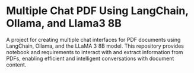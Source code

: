 # Multiple Chat PDF Using LangChain, Ollama, and Llama3 8B
A project for creating multiple chat interfaces for PDF documents using LangChain, Ollama, and the LLaMA 3 8B model. This repository provides notebook and requirements to interact with and extract information from PDFs, enabling efficient and intelligent conversations with document content.
